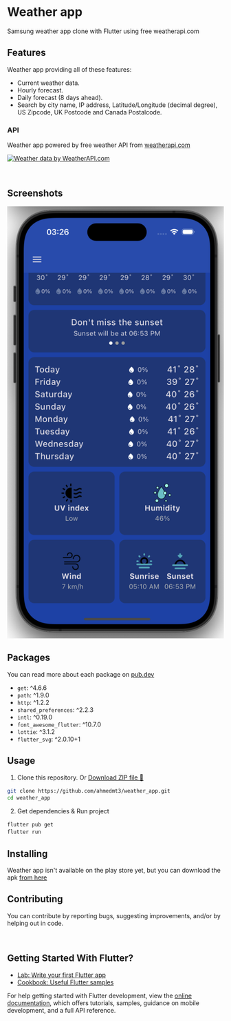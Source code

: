 # Weather app

Samsung weather app clone with Flutter using free weatherapi.com
## Features
Weather app providing all of these features:
- Current weather data.
- Hourly forecast.
- Daily forecast (8 days ahead).
- Search by city name, IP address, Latitude/Longitude (decimal degree), US Zipcode, UK Postcode and Canada Postalcode.

### API
Weather app powered by free weather API from [weatherapi.com](https://www.weatherapi.com)

<a href="https://www.weatherapi.com/" title="Free Weather API"><img src='https://cdn.weatherapi.com/v4/images/weatherapi_logo.png' alt="Weather data by WeatherAPI.com" border="0"></a>

<br>

## Screenshots
![Screeen one](assets/screenshots/details.png)

## Packages
You can read more about each package on [pub.dev](https://www.pub.dev)

- `get`: ^4.6.6
- `path`: ^1.9.0
- `http`: ^1.2.2
- `shared_preferences`: ^2.2.3
- `intl`: ^0.19.0
- `font_awesome_flutter`: ^10.7.0
- `lottie`: ^3.1.2
- `flutter_svg`: ^2.0.10+1

## Usage
1. Clone this repository. Or [Download ZIP file 📁](https://github.com/ahmedmt3/weather_app/archive/refs/heads/main.zip)
```bash
git clone https://github.com/ahmedmt3/weather_app.git
cd weather_app
```
2. Get dependencies & Run project

```bash
flutter pub get
flutter run
```
## Installing
Weather app isn't available on the play store yet, but you can download the apk [from here]()

## Contributing
You can contribute by reporting bugs, suggesting improvements, and/or by helping out in code.

</br>

## Getting Started With Flutter?

- [Lab: Write your first Flutter app](https://docs.flutter.dev/get-started/codelab)
- [Cookbook: Useful Flutter samples](https://docs.flutter.dev/cookbook)

For help getting started with Flutter development, view the
[online documentation](https://docs.flutter.dev/), which offers tutorials,
samples, guidance on mobile development, and a full API reference.
